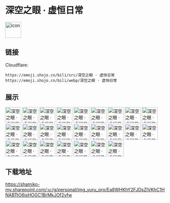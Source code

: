 # 深空之眼 · 虚恒日常
<img src="https://emoji.shojo.cn/bili/src/深空之眼 · 虚恒日常/icon.png" width="50" height="50" alt="icon">

## 链接
Cloudflare:
```
https://emoji.shojo.cn/bili/src/深空之眼 · 虚恒日常
https://emoji.shojo.cn/bili/webp/深空之眼 · 虚恒日常
```
## 展示
<img src="https://emoji.shojo.cn/bili/src/深空之眼 · 虚恒日常/深空之眼 · 虚恒日常-赞.png" width="50" height="50" alt="深空之眼 · 虚恒日常-赞">
<img src="https://emoji.shojo.cn/bili/src/深空之眼 · 虚恒日常/深空之眼 · 虚恒日常-该吃药了.png" width="50" height="50" alt="深空之眼 · 虚恒日常-该吃药了">
<img src="https://emoji.shojo.cn/bili/src/深空之眼 · 虚恒日常/深空之眼 · 虚恒日常-没治了.png" width="50" height="50" alt="深空之眼 · 虚恒日常-没治了">
<img src="https://emoji.shojo.cn/bili/src/深空之眼 · 虚恒日常/深空之眼 · 虚恒日常-悠闲.png" width="50" height="50" alt="深空之眼 · 虚恒日常-悠闲">
<img src="https://emoji.shojo.cn/bili/src/深空之眼 · 虚恒日常/深空之眼 · 虚恒日常-你小子.png" width="50" height="50" alt="深空之眼 · 虚恒日常-你小子">
<img src="https://emoji.shojo.cn/bili/src/深空之眼 · 虚恒日常/深空之眼 · 虚恒日常-阴阳怪气.png" width="50" height="50" alt="深空之眼 · 虚恒日常-阴阳怪气">
<img src="https://emoji.shojo.cn/bili/src/深空之眼 · 虚恒日常/深空之眼 · 虚恒日常-欢呼.png" width="50" height="50" alt="深空之眼 · 虚恒日常-欢呼">
<img src="https://emoji.shojo.cn/bili/src/深空之眼 · 虚恒日常/深空之眼 · 虚恒日常-萌混过关.png" width="50" height="50" alt="深空之眼 · 虚恒日常-萌混过关">
<img src="https://emoji.shojo.cn/bili/src/深空之眼 · 虚恒日常/深空之眼 · 虚恒日常-流口水.png" width="50" height="50" alt="深空之眼 · 虚恒日常-流口水">
<img src="https://emoji.shojo.cn/bili/src/深空之眼 · 虚恒日常/深空之眼 · 虚恒日常-你放心.png" width="50" height="50" alt="深空之眼 · 虚恒日常-你放心">
<img src="https://emoji.shojo.cn/bili/src/深空之眼 · 虚恒日常/深空之眼 · 虚恒日常-吃馒头.png" width="50" height="50" alt="深空之眼 · 虚恒日常-吃馒头">
<img src="https://emoji.shojo.cn/bili/src/深空之眼 · 虚恒日常/深空之眼 · 虚恒日常-宕机.png" width="50" height="50" alt="深空之眼 · 虚恒日常-宕机">
<img src="https://emoji.shojo.cn/bili/src/深空之眼 · 虚恒日常/深空之眼 · 虚恒日常-大佬.png" width="50" height="50" alt="深空之眼 · 虚恒日常-大佬">
<img src="https://emoji.shojo.cn/bili/src/深空之眼 · 虚恒日常/深空之眼 · 虚恒日常-嫌弃.png" width="50" height="50" alt="深空之眼 · 虚恒日常-嫌弃">
<img src="https://emoji.shojo.cn/bili/src/深空之眼 · 虚恒日常/深空之眼 · 虚恒日常-发财.png" width="50" height="50" alt="深空之眼 · 虚恒日常-发财">
<img src="https://emoji.shojo.cn/bili/src/深空之眼 · 虚恒日常/深空之眼 · 虚恒日常-生日快乐.png" width="50" height="50" alt="深空之眼 · 虚恒日常-生日快乐">
<img src="https://emoji.shojo.cn/bili/src/深空之眼 · 虚恒日常/深空之眼 · 虚恒日常-白眼.png" width="50" height="50" alt="深空之眼 · 虚恒日常-白眼">
<img src="https://emoji.shojo.cn/bili/src/深空之眼 · 虚恒日常/深空之眼 · 虚恒日常-吃瓜.png" width="50" height="50" alt="深空之眼 · 虚恒日常-吃瓜">
<img src="https://emoji.shojo.cn/bili/src/深空之眼 · 虚恒日常/深空之眼 · 虚恒日常-哭哭.png" width="50" height="50" alt="深空之眼 · 虚恒日常-哭哭">
<img src="https://emoji.shojo.cn/bili/src/深空之眼 · 虚恒日常/深空之眼 · 虚恒日常-摸鱼.png" width="50" height="50" alt="深空之眼 · 虚恒日常-摸鱼">
<img src="https://emoji.shojo.cn/bili/src/深空之眼 · 虚恒日常/深空之眼 · 虚恒日常-我要冲了.png" width="50" height="50" alt="深空之眼 · 虚恒日常-我要冲了">
<img src="https://emoji.shojo.cn/bili/src/深空之眼 · 虚恒日常/深空之眼 · 虚恒日常-就这.png" width="50" height="50" alt="深空之眼 · 虚恒日常-就这">
<img src="https://emoji.shojo.cn/bili/src/深空之眼 · 虚恒日常/深空之眼 · 虚恒日常-晚安.png" width="50" height="50" alt="深空之眼 · 虚恒日常-晚安">
<img src="https://emoji.shojo.cn/bili/src/深空之眼 · 虚恒日常/深空之眼 · 虚恒日常-干杯.png" width="50" height="50" alt="深空之眼 · 虚恒日常-干杯">
<img src="https://emoji.shojo.cn/bili/src/深空之眼 · 虚恒日常/深空之眼 · 虚恒日常-猫肥家润.png" width="50" height="50" alt="深空之眼 · 虚恒日常-猫肥家润">

## 下载地址

https://shamiko-my.sharepoint.com/:u:/g/personal/img_yuru_pro/Ea8WHKhY2FJDsZIVKhC1HNABTtO6jsHOGC1BrMkJOf2yfw